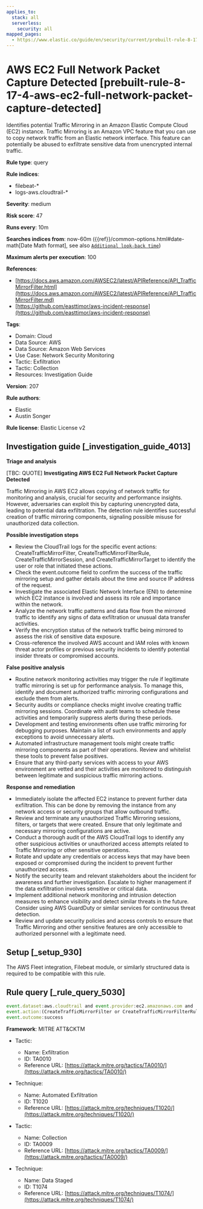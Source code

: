 ```yaml
---
applies_to:
  stack: all
  serverless:
    security: all
mapped_pages:
  - https://www.elastic.co/guide/en/security/current/prebuilt-rule-8-17-4-aws-ec2-full-network-packet-capture-detected.html
---
```


# AWS EC2 Full Network Packet Capture Detected [prebuilt-rule-8-17-4-aws-ec2-full-network-packet-capture-detected]

Identifies potential Traffic Mirroring in an Amazon Elastic Compute Cloud (EC2) instance. Traffic Mirroring is an Amazon VPC feature that you can use to copy network traffic from an Elastic network interface. This feature can potentially be abused to exfiltrate sensitive data from unencrypted internal traffic.

**Rule type**: query

**Rule indices**:

* filebeat-*
* logs-aws.cloudtrail-*

**Severity**: medium

**Risk score**: 47

**Runs every**: 10m

**Searches indices from**: now-60m ({{ref}}/common-options.html#date-math[Date Math format], see also [`Additional look-back time`](docs-content://solutions/security/detect-and-alert/create-detection-rule.md#rule-schedule))

**Maximum alerts per execution**: 100

**References**:

* [https://docs.aws.amazon.com/AWSEC2/latest/APIReference/API_TrafficMirrorFilter.html](https://docs.aws.amazon.com/AWSEC2/latest/APIReference/API_TrafficMirrorFilter.md)
* [https://github.com/easttimor/aws-incident-response](https://github.com/easttimor/aws-incident-response)

**Tags**:

* Domain: Cloud
* Data Source: AWS
* Data Source: Amazon Web Services
* Use Case: Network Security Monitoring
* Tactic: Exfiltration
* Tactic: Collection
* Resources: Investigation Guide

**Version**: 207

**Rule authors**:

* Elastic
* Austin Songer

**Rule license**: Elastic License v2

## Investigation guide [_investigation_guide_4013]

**Triage and analysis**

[TBC: QUOTE]
**Investigating AWS EC2 Full Network Packet Capture Detected**

Traffic Mirroring in AWS EC2 allows copying of network traffic for monitoring and analysis, crucial for security and performance insights. However, adversaries can exploit this by capturing unencrypted data, leading to potential data exfiltration. The detection rule identifies successful creation of traffic mirroring components, signaling possible misuse for unauthorized data collection.

**Possible investigation steps**

* Review the CloudTrail logs for the specific event actions: CreateTrafficMirrorFilter, CreateTrafficMirrorFilterRule, CreateTrafficMirrorSession, and CreateTrafficMirrorTarget to identify the user or role that initiated these actions.
* Check the event.outcome field to confirm the success of the traffic mirroring setup and gather details about the time and source IP address of the request.
* Investigate the associated Elastic Network Interface (ENI) to determine which EC2 instance is involved and assess its role and importance within the network.
* Analyze the network traffic patterns and data flow from the mirrored traffic to identify any signs of data exfiltration or unusual data transfer activities.
* Verify the encryption status of the network traffic being mirrored to assess the risk of sensitive data exposure.
* Cross-reference the involved AWS account and IAM roles with known threat actor profiles or previous security incidents to identify potential insider threats or compromised accounts.

**False positive analysis**

* Routine network monitoring activities may trigger the rule if legitimate traffic mirroring is set up for performance analysis. To manage this, identify and document authorized traffic mirroring configurations and exclude them from alerts.
* Security audits or compliance checks might involve creating traffic mirroring sessions. Coordinate with audit teams to schedule these activities and temporarily suppress alerts during these periods.
* Development and testing environments often use traffic mirroring for debugging purposes. Maintain a list of such environments and apply exceptions to avoid unnecessary alerts.
* Automated infrastructure management tools might create traffic mirroring components as part of their operations. Review and whitelist these tools to prevent false positives.
* Ensure that any third-party services with access to your AWS environment are vetted and their activities are monitored to distinguish between legitimate and suspicious traffic mirroring actions.

**Response and remediation**

* Immediately isolate the affected EC2 instance to prevent further data exfiltration. This can be done by removing the instance from any network access or security groups that allow outbound traffic.
* Review and terminate any unauthorized Traffic Mirroring sessions, filters, or targets that were created. Ensure that only legitimate and necessary mirroring configurations are active.
* Conduct a thorough audit of the AWS CloudTrail logs to identify any other suspicious activities or unauthorized access attempts related to Traffic Mirroring or other sensitive operations.
* Rotate and update any credentials or access keys that may have been exposed or compromised during the incident to prevent further unauthorized access.
* Notify the security team and relevant stakeholders about the incident for awareness and further investigation. Escalate to higher management if the data exfiltration involves sensitive or critical data.
* Implement additional network monitoring and intrusion detection measures to enhance visibility and detect similar threats in the future. Consider using AWS GuardDuty or similar services for continuous threat detection.
* Review and update security policies and access controls to ensure that Traffic Mirroring and other sensitive features are only accessible to authorized personnel with a legitimate need.


## Setup [_setup_930]

The AWS Fleet integration, Filebeat module, or similarly structured data is required to be compatible with this rule.


## Rule query [_rule_query_5030]

```js
event.dataset:aws.cloudtrail and event.provider:ec2.amazonaws.com and
event.action:(CreateTrafficMirrorFilter or CreateTrafficMirrorFilterRule or CreateTrafficMirrorSession or CreateTrafficMirrorTarget) and
event.outcome:success
```

**Framework**: MITRE ATT&CKTM

* Tactic:

    * Name: Exfiltration
    * ID: TA0010
    * Reference URL: [https://attack.mitre.org/tactics/TA0010/](https://attack.mitre.org/tactics/TA0010/)

* Technique:

    * Name: Automated Exfiltration
    * ID: T1020
    * Reference URL: [https://attack.mitre.org/techniques/T1020/](https://attack.mitre.org/techniques/T1020/)

* Tactic:

    * Name: Collection
    * ID: TA0009
    * Reference URL: [https://attack.mitre.org/tactics/TA0009/](https://attack.mitre.org/tactics/TA0009/)

* Technique:

    * Name: Data Staged
    * ID: T1074
    * Reference URL: [https://attack.mitre.org/techniques/T1074/](https://attack.mitre.org/techniques/T1074/)



